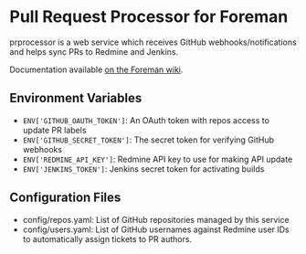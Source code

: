 # Pull Request Processor for Foreman

prprocessor is a web service which receives GitHub webhooks/notifications and helps sync PRs to Redmine and Jenkins.

Documentation available [on the Foreman wiki](https://projects.theforeman.org/projects/foreman/wiki/PrProcessor).

## Environment Variables

* `ENV['GITHUB_OAUTH_TOKEN']`: An OAuth token with repos access to update PR labels
* `ENV['GITHUB_SECRET_TOKEN']`: The secret token for verifying GitHub webhooks
* `ENV['REDMINE_API_KEY']`: Redmine API key to use for making API update
* `ENV['JENKINS_TOKEN']`: Jenkins secret token for activating builds

## Configuration Files

* config/repos.yaml: List of GitHub repositories managed by this service
* config/users.yaml: List of GitHub usernames against Redmine user IDs to automatically assign tickets to PR authors.
